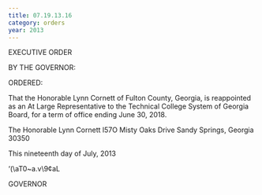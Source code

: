 ```yaml
---
title: 07.19.13.16
category: orders
year: 2013
---
```

 

EXECUTIVE ORDER

BY THE GOVERNOR:

ORDERED:

That the Honorable Lynn Cornett of Fulton County, Georgia, is
reappointed as an At Large Representative to the Technical College
System of Georgia Board, for a term of office ending June 30,
2018.

The Honorable Lynn Cornett
l57O Misty Oaks Drive
Sandy Springs, Georgia 30350

This nineteenth day of July, 2013

‘(\\aT0~a.v\9¢aL

GOVERNOR

